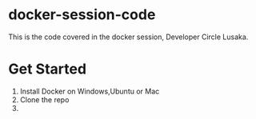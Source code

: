 # docker-session-code

This is the code covered in the docker session, Developer Circle Lusaka. 

# Get Started
1.  Install Docker on Windows,Ubuntu or Mac 
2.  Clone the repo 
3.   
